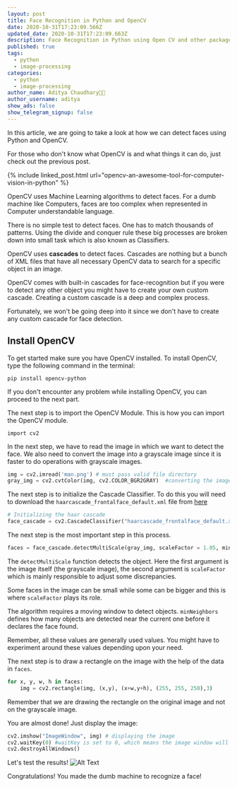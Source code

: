 ```yaml
---
layout: post
title: Face Recognition in Python and OpenCV
date: 2020-10-31T17:23:09.566Z
updated_date: 2020-10-31T17:23:09.663Z
description: Face Recognition in Python using Open CV and other packages
published: true
tags:
  - python
  - image-processing
categories:
  - python
  - image-processing
author_name: Aditya Chaudhary👨‍💻
author_username: aditya
show_ads: false
show_telegram_signup: false
---
```

In this article, we are going to take a look at how we can detect faces using Python and OpenCV.

For those who don't know what OpenCV is and what things it can do, just check out the previous post.

{% include linked_post.html url="opencv-an-awesome-tool-for-computer-vision-in-python" %}

OpenCV uses Machine Learning algorithms to detect faces. For a dumb machine like Computers, faces are too complex when represented in Computer understandable language.

There is no simple test to detect faces. One has to match thousands of patterns. Using the divide and conquer rule these big processes are broken down into small task which is also known as Classifiers.

OpenCV uses **cascades** to detect faces. Cascades are nothing but a bunch of XML files that have all necessary OpenCV data to search for a specific object in an image.

OpenCV comes with built-in cascades for face-recognition but if you were to detect any other object you might have to create your own custom cascade. Creating a custom cascade is a deep and complex process.

Fortunately, we won't be going deep into it since we don't have to create any custom cascade for face detection.

## Install OpenCV

To get started make sure you have OpenCV installed. To install OpenCV, type the following command in the terminal:

```shell
pip install opencv-python
```

If you don't encounter any problem while installing OpenCV, you can proceed to the next part.

The next step is to import the OpenCV Module. This is how you can import the OpenCV module.

```shell
import cv2
```

In the next step, we have to read the image in which we want to detect the face. We also need to convert the image into a grayscale image since it is faster to do operations with grayscale images.

```python
img = cv2.imread('man.png') # must pass valid file directory
gray_img = cv2.cvtColor(img, cv2.COLOR_BGR2GRAY)  #converting the image into grayscale image
```

The next step is to initialize the Cascade Classifier. To do this you will need to download the `haarcascade_frontalface_default.xml` file from [here](https://github.com/opencv/opencv/blob/master/data/haarcascades/haarcascade_frontalface_default.xml)

```python
# Initializing the haar cascade
face_cascade = cv2.CascadeClassifier("haarcascade_frontalface_default.xml")
```

The next step is the most important step in this process.

```python
faces = face_cascade.detectMultiScale(gray_img, scaleFactor = 1.05, minNeighbors=5)
```

The `detectMultiScale` function detects the object. Here the first argument is the image itself (the grayscale image), the second argument is `scaleFactor` which is mainly responsible to adjust some discrepancies.

Some faces in the image can be small while some can be bigger and this is where `scaleFactor` plays its role.

The algorithm requires a moving window to detect objects. `minNeighbors` defines how many objects are detected near the current one before it declares the face found.

Remember, all these values are generally used values. You might have to experiment around these values depending upon your need.

The next step is to draw a rectangle on the image with the help of the data in `faces`.

```python
for x, y, w, h in faces:
    img = cv2.rectangle(img, (x,y), (x+w,y+h), (255, 255, 250),3)
```

Remember that we are drawing the rectangle on the original image and not on the grayscale image.

You are almost done!
Just display the image:

```python
cv2.imshow("ImageWindow", img) # displaying the image
cv2.waitKey(0) #waitKey is set to 0, which means the image window will close as soon as any key is pressed.
cv2.destroyAllWindows()
```

Let's test the results!
![Alt Text](https://dev-to-uploads.s3.amazonaws.com/i/7eafo61hjlv3k4jqg1h5.png)

Congratulations! You made the dumb machine to recognize a face!